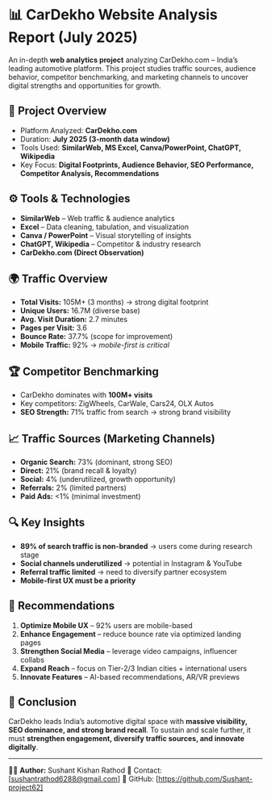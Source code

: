 # 📊 CarDekho Website Analysis Report (July 2025)

An in-depth **web analytics project** analyzing CarDekho.com – India’s leading automotive platform. This project studies traffic sources, audience behavior, competitor benchmarking, and marketing channels to uncover digital strengths and opportunities for growth.

## 📌 Project Overview

* Platform Analyzed: **CarDekho.com**
* Duration: **July 2025 (3-month data window)**
* Tools Used: **SimilarWeb, MS Excel, Canva/PowerPoint, ChatGPT, Wikipedia**
* Key Focus: **Digital Footprints, Audience Behavior, SEO Performance, Competitor Analysis, Recommendations**

## ⚙️ Tools & Technologies

* **SimilarWeb** – Web traffic & audience analytics
* **Excel** – Data cleaning, tabulation, and visualization
* **Canva / PowerPoint** – Visual storytelling of insights
* **ChatGPT, Wikipedia** – Competitor & industry research
* **CarDekho.com (Direct Observation)**

## 🌍 Traffic Overview

* **Total Visits:** 105M+ (3 months) → strong digital footprint
* **Unique Users:** 16.7M (diverse base)
* **Avg. Visit Duration:** 2.7 minutes
* **Pages per Visit:** 3.6
* **Bounce Rate:** 37.7% (scope for improvement)
* **Mobile Traffic:** 92% → *mobile-first is critical*

## 🏆 Competitor Benchmarking

* CarDekho dominates with **100M+ visits**
* Key competitors: ZigWheels, CarWale, Cars24, OLX Autos
* **SEO Strength:** 71% traffic from search → strong brand visibility

## 📈 Traffic Sources (Marketing Channels)

* **Organic Search:** 73% (dominant, strong SEO)
* **Direct:** 21% (brand recall & loyalty)
* **Social:** 4% (underutilized, growth opportunity)
* **Referrals:** 2% (limited partners)
* **Paid Ads:** <1% (minimal investment)

## 🔍 Key Insights

* **89% of search traffic is non-branded** → users come during research stage
* **Social channels underutilized** → potential in Instagram & YouTube
* **Referral traffic limited** → need to diversify partner ecosystem
* **Mobile-first UX must be a priority**

## 🚀 Recommendations

1. **Optimize Mobile UX** – 92% users are mobile-based
2. **Enhance Engagement** – reduce bounce rate via optimized landing pages
3. **Strengthen Social Media** – leverage video campaigns, influencer collabs
4. **Expand Reach** – focus on Tier-2/3 Indian cities + international users
5. **Innovate Features** – AI-based recommendations, AR/VR previews

## 📜 Conclusion

CarDekho leads India’s automotive digital space with **massive visibility, SEO dominance, and strong brand recall**. To sustain and scale further, it must **strengthen engagement, diversify traffic sources, and innovate digitally**.

---

👨‍💻 **Author:** Sushant Kishan Rathod
📧 Contact: [sushantrathod6288@gmail.com]
🔗 GitHub: [https://github.com/Sushant-project62]
